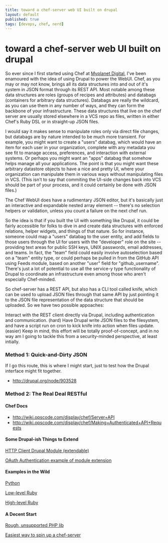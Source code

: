 ```yaml
---
title: toward a chef-server web UI built on drupal
layout: default
published: true
tags: [devops, chef, nerd]
---
```


# toward a chef-server web UI built on drupal

So ever since I first started using Chef at [Myplanet Digital](http://myplanetdigital.com/careers), I've been enamoured with the idea of using Drupal to power the WebUI. Chef, as you may or may not know, brings all its data structures into and out of it's system in JSON format through its REST API. Most notable among these data structures are roles (groups of recipes and attributes) and databags (containers for arbitrary data structures). Databags are really the wildcard, as you can use them in any number of ways, and they can form the backbone of your infrastructure. These data structures that live on the chef server are usually stored elsewhere in a VCS repo as files, written in either Chef's Ruby DSL or in straight-up JSON files.

I would say it makes sense to manipulate roles only via direct file changes, but databags are by nature intended to be much more transient. For example, you might want to create a "users" databag, which would have an item for each user in your organization, complete with any metadata you see fit to manage access, preferences, and interaction with external systems. Or perhaps you might want an "apps" databag that somehow helps manage all your applications. The point is that you might want these arbitrary datastore objects to have a nice and pretty UI, where your organization can manipulate them in various ways without manipulating files in VCS. (This isn't to say that commiting the UI-side changes back into VCS should be part of your process, and it could certainly be done with JSON files.)

The Chef WebUI does have a rudimentary JSON editor, but it's basically just an interactive and expandable nested array element -- there's no selection helpers or validation, unless you count a failure on the next chef run.

So the idea is that if you built the UI with something like Drupal, it could be fairly accessible for folks to dive in and create data structures with enforced relations, helper widgets, and things of that nature. So for instance, someone could map a "users" databag to the user entity, and add fields to those users through the UI for users with the "developer" role on the site -- providing text areas for public SSH keys, UNIX passwords, email addresses, and teams. In fact, the "team" field could easily involve autoselection based on a "team" entity type, or could perhaps be pulled in from the GitHub API using Feeds module, based on another "user" field for "github_username". There's just a lot of potential to use all the service-y type functionality of Drupal to coordinate an infrastructure even among those who aren't especially Chef-minded.

So chef-server has a REST API, but also has a CLI tool called knife, which can be used to upload JSON files through that same API by just pointing it to the JSON file representation of the data structure that should be uploaded. So we have two possible appoaches:

Interact with the REST client directly via Drupal, including authentication and communication. (hard)
Have Drupal write JSON files to the filesystem, and have a script run on cron to kick knife into action when files update. (easier)
Keep in mind, this effort will be totally proof-of-concept, and in no way am I going to tackle this from a security-minded perspective, at least intially.

### Method 1: Quick-and-Dirty JSON

If I go this route, this is where I might start, just to test how the Drupal interface might fit together.

- http://drupal.org/node/903528

### Method 2: The Real Deal RESTful

#### Chef Docs

- http://wiki.opscode.com/display/chef/Server+API
- http://wiki.opscode.com/display/chef/Making+Authenticated+API+Requests

#### Some Drupal-ish Things to Extend

[HTTP Client Drupal Module (extendable)](http://drupal.org/project/http_client)

[OAuth Authentication example of module extension](http://drupalcode.org/project/http_client.git/blob/refs/heads/7.x-2.x:/includes/HttpClientOAuth.inc)

#### Examples in the Wild

[Python](https://github.com/coderanger/pychef/tree/master/chef)

[Low-level Ruby](https://github.com/opscode/mixlib-authentication/tree/master/lib/mixlib/authentication)

[High-level Ruby](https://github.com/danryan/spice/tree/master/lib/spice)

#### A Decent Start

[Rough, unsupported PHP lib](https://gist.github.com/a52c932629d6a044716d#nogist)

[Easiest way to spin up a chef-server](https://github.com/patcon/chef-hatch-repo)